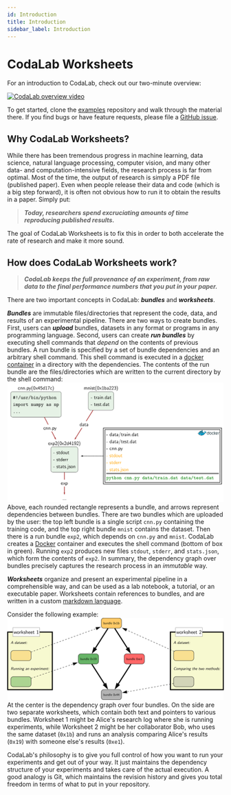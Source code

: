 ```yaml
---
id: Introduction
title: Introduction
sidebar_label: Introduction
---
```


# CodaLab Worksheets

For an introduction to CodaLab, check out our two-minute overview:

[![CodaLab overview video](https://img.youtube.com/vi/WwFGfgf3-5s/hq3.jpg)](https://www.youtube.com/watch?v=WwFGfgf3-5s)

To get started, clone the [examples](https://github.com/codalab/worksheets-examples) repository and walk
through the material there.  If you find bugs or have feature
requests, please file a [GitHub issue](https://github.com/codalab/codalab-worksheets/issues/new).

## **Why CodaLab Worksheets?**

While there has been tremendous progress in machine learning, data science,
natural language processing, computer vision, and many other data- and
computation-intensive fields, the research process is far from optimal.  Most
of the time, the output of research is simply a PDF file (published paper).
Even when people release their data and code (which is a big step forward), it
is often not obvious how to run it to obtain the results in a paper.  Simply
put:

> ***Today, researchers spend excruciating amounts of time reproducing published results.***

The goal of CodaLab Worksheets is to fix this in order to both accelerate the
rate of research and make it more sound.

## **How does CodaLab Worksheets work?**

> ***CodaLab keeps the full provenance of an experiment, from raw data to the
> final performance numbers that you put in your paper.***

There are two important concepts in CodaLab: ***bundles*** and ***worksheets***.

***Bundles*** are immutable files/directories that represent the code, data, and results of an experimental pipeline.  There are two ways to create bundles.  First, users can ***upload*** bundles, datasets in any format or programs in any programming language.
Second, users can create ***run bundles*** by executing
shell commands that *depend* on the contents of previous bundles.
A run bundle is specified by a set of bundle dependencies and an arbitrary shell command.
This shell command is executed in a [docker container](https://www.docker.com) in a directory
with the dependencies.  The contents of the run bundle are the files/directories which are
written to the current directory by the shell command:
<img src="images/execution.png" />
Above, each rounded rectangle represents a bundle, and arrows represent
dependencies between bundles.  There are two bundles which are uploaded
by the user: the top left bundle is a single script `cnn.py` containing the
training code, and the top right bundle `mnist` contains the dataset.
Then there is a run bundle `exp2`, which depends on `cnn.py` and `mnist`.
CodaLab creates a [Docker](https://www.docker.com) container
and executes the shell command (bottom of box in green).
Running `exp2` produces new files `stdout`, `stderr`, and `stats.json`,
which form the contents of `exp2`.
In summary, the dependency graph over bundles precisely captures the research
process in an *immutable* way.

***Worksheets*** organize and present an experimental pipeline in a comprehensible
way, and can be used as a lab notebook, a tutorial, or an executable paper.
Worksheets contain references to bundles, and are written in a custom [markdown
language](Worksheet-Markdown.md).

Consider the following example:
<img src="images/worksheets-schema.png" />
At the center is the dependency graph over four
bundles. On the side are two separate worksheets, which contain
both text and pointers to various bundles.
Worksheet 1 might be Alice's research log where she is running experiments, while Worksheet
2 might be her collaborator Bob, who uses the same dataset (`0x1b`) and runs an analysis comparing
Alice's results (`0x19`) with someone else's results (`0xe1`).

CodaLab's philosophy is to give you full control of how you want to run your
experiments and get out of your way.  It just maintains the dependency
structure of your experiments and takes care of the actual execution.  A good
analogy is Git, which maintains the revision history
and gives you total freedom in terms of what to put in your repository.
